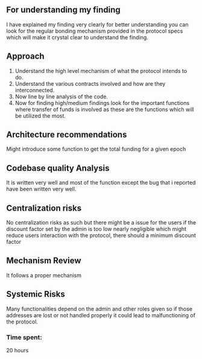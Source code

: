 ## For understanding my finding
I have explained my finding very clearly for better understanding you can look for the regular bonding mechanism provided in the protocol specs which will make it crystal clear to understand the finding.
## Approach
1. Understand the high level mechanism of what the protocol intends to do.
2. Understand the various contracts involved and how are they interconnected.
3. Now line by line analysis of the code.
4. Now for finding high/medium findings look for the important functions where transfer of funds is involved as these are the functions which will be utilized the most.
## Architecture recommendations
Might introduce some function to get the total funding for a given epoch
## Codebase quality Analysis
It is written very well and most of the function except the bug that i reported have been written very well.
## Centralization risks
No centralization risks as such but there might be a issue for the users if the discount factor set by the admin is too low nearly negligible which might reduce users interaction with the protocol, there should a minimum discount factor 
## Mechanism Review 
It follows a proper mechanism
## Systemic Risks
Many functionalities depend on the admin and other roles given so if those addresses are lost or not handled properly it could lead to malfunctioning of the protocol.



### Time spent:
20 hours